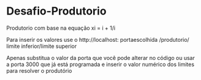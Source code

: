 # Desafio-Produtorio
Produtorio com base na equação xi = i + 1/i

Para inserir os valores use o http://localhost: portaescolhida /produtorio/ limite inferior/limite superior

Apenas substitua o valor da porta que você pode alterar no código ou usar a porta 3000 que já está programada 
e inserir o valor numérico dos limites para resolver o produtório
